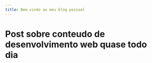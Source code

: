 ```yaml
---
title: Bem vindo ao meu blog pessoal
---
```


# Post sobre conteudo de desenvolvimento web quase todo dia
